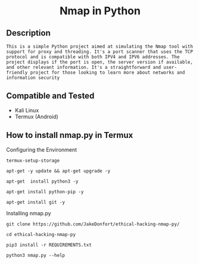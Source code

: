 <h1 align="center">Nmap in Python</h1>

<h2>Description</h2>

<p>

    This is a simple Python project aimed at simulating the Nmap tool with support for proxy and threading. It's a port scanner that uses the TCP protocol and is compatible with both IPV4 and IPV6 addresses. The project displays if the port is open, the server version if available, and other relevant information. It's a straightforward and user-friendly project for those looking to learn more about networks and information security

</p>

<h2>Compatible and Tested</h2>

<ul>

  <li>Kali Linux</li>

  <li>Termux (Android)</li>

</ul>

<h2>How to install nmap.py in Termux</h2>

<p>Configuring the Environment</p>


```
termux-setup-storage
```
```
apt-get -y update && apt-get upgrade -y
```
```
apt-get  install python3 -y
```
```
apt-get install python-pip -y
```
```
apt-get install git -y
```

<p>Installing nmap.py</p>

```
git clone https://github.com/JakeDonfort/ethical-hacking-nmap-py/
```
```
cd ethical-hacking-nmap-py
```
```
pip3 install -r REQUIREMENTS.txt
```
```
python3 nmap.py --help
```
